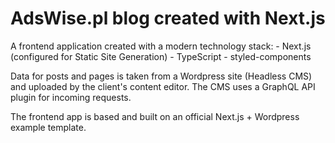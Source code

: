 # AdsWise.pl blog created with Next.js
  A frontend application created with a modern technology stack:
    - Next.js (configured for Static Site Generation)
    - TypeScript
    - styled-components

  Data for posts and pages is taken from a Wordpress site (Headless CMS) and uploaded by the client's content editor. The CMS uses a GraphQL API plugin for incoming requests.

  The frontend app is based and built on an official Next.js + Wordpress example template.
